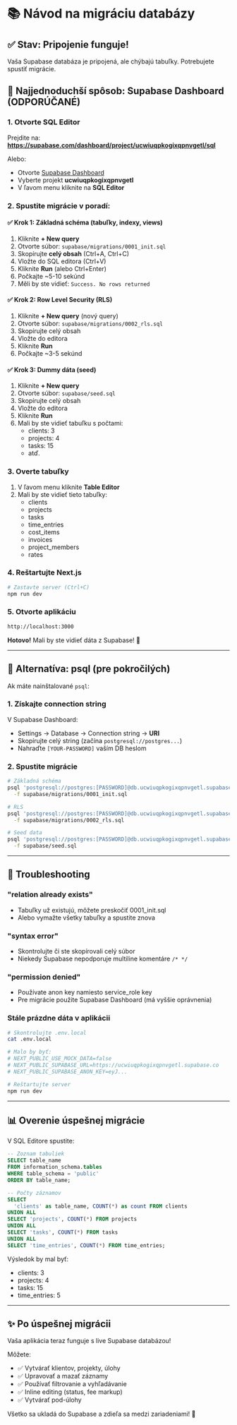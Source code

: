 # 📚 Návod na migráciu databázy

## ✅ Stav: Pripojenie funguje!

Vaša Supabase databáza je pripojená, ale chýbajú tabuľky. Potrebujete spustiť migrácie.

## 🎯 Najjednoduchší spôsob: Supabase Dashboard (ODPORÚČANÉ)

### 1. Otvorte SQL Editor

Prejdite na: **https://supabase.com/dashboard/project/ucwiuqpkogixqpnvgetl/sql**

Alebo:
- Otvorte [Supabase Dashboard](https://supabase.com/dashboard)
- Vyberte projekt **ucwiuqpkogixqpnvgetl**
- V ľavom menu kliknite na **SQL Editor**

### 2. Spustite migrácie v poradí:

#### ✅ Krok 1: Základná schéma (tabuľky, indexy, views)

1. Kliknite **+ New query**
2. Otvorte súbor: `supabase/migrations/0001_init.sql`
3. Skopírujte **celý obsah** (Ctrl+A, Ctrl+C)
4. Vložte do SQL editora (Ctrl+V)
5. Kliknite **Run** (alebo Ctrl+Enter)
6. Počkajte ~5-10 sekúnd
7. Měli by ste vidieť: `Success. No rows returned`

#### ✅ Krok 2: Row Level Security (RLS)

1. Kliknite **+ New query** (nový query)
2. Otvorte súbor: `supabase/migrations/0002_rls.sql`
3. Skopírujte celý obsah
4. Vložte do editora
5. Kliknite **Run**
6. Počkajte ~3-5 sekúnd

#### ✅ Krok 3: Dummy dáta (seed)

1. Kliknite **+ New query**
2. Otvorte súbor: `supabase/seed.sql`
3. Skopírujte celý obsah
4. Vložte do editora
5. Kliknite **Run**
6. Mali by ste vidieť tabuľku s počtami:
   - clients: 3
   - projects: 4
   - tasks: 15
   - atď.

### 3. Overte tabuľky

1. V ľavom menu kliknite **Table Editor**
2. Mali by ste vidieť tieto tabuľky:
   - clients
   - projects
   - tasks
   - time_entries
   - cost_items
   - invoices
   - project_members
   - rates

### 4. Reštartujte Next.js

```bash
# Zastavte server (Ctrl+C)
npm run dev
```

### 5. Otvorte aplikáciu

```bash
http://localhost:3000
```

**Hotovo!** Mali by ste vidieť dáta z Supabase! 🎉

---

## 🔧 Alternatíva: psql (pre pokročilých)

Ak máte nainštalované `psql`:

### 1. Získajte connection string

V Supabase Dashboard:
- Settings → Database → Connection string → **URI**
- Skopírujte celý string (začína `postgresql://postgres...`)
- Nahraďte `[YOUR-PASSWORD]` vaším DB heslom

### 2. Spustite migrácie

```bash
# Základná schéma
psql 'postgresql://postgres:[PASSWORD]@db.ucwiuqpkogixqpnvgetl.supabase.co:5432/postgres' \
  -f supabase/migrations/0001_init.sql

# RLS
psql 'postgresql://postgres:[PASSWORD]@db.ucwiuqpkogixqpnvgetl.supabase.co:5432/postgres' \
  -f supabase/migrations/0002_rls.sql

# Seed data
psql 'postgresql://postgres:[PASSWORD]@db.ucwiuqpkogixqpnvgetl.supabase.co:5432/postgres' \
  -f supabase/seed.sql
```

---

## 🐛 Troubleshooting

### "relation already exists"
- Tabuľky už existujú, môžete preskočiť 0001_init.sql
- Alebo vymažte všetky tabuľky a spustite znova

### "syntax error"
- Skontrolujte či ste skopírovali celý súbor
- Niekedy Supabase nepodporuje multiline komentáre `/* */`

### "permission denied"
- Používate anon key namiesto service_role key
- Pre migrácie použite Supabase Dashboard (má vyššie oprávnenia)

### Stále prázdne dáta v aplikácii
```bash
# Skontrolujte .env.local
cat .env.local

# Malo by byť:
# NEXT_PUBLIC_USE_MOCK_DATA=false
# NEXT_PUBLIC_SUPABASE_URL=https://ucwiuqpkogixqpnvgetl.supabase.co
# NEXT_PUBLIC_SUPABASE_ANON_KEY=eyJ...

# Reštartujte server
npm run dev
```

---

## 📊 Overenie úspešnej migrácie

V SQL Editore spustite:

```sql
-- Zoznam tabuliek
SELECT table_name 
FROM information_schema.tables 
WHERE table_schema = 'public'
ORDER BY table_name;

-- Počty záznamov
SELECT 
  'clients' as table_name, COUNT(*) as count FROM clients
UNION ALL
SELECT 'projects', COUNT(*) FROM projects
UNION ALL
SELECT 'tasks', COUNT(*) FROM tasks
UNION ALL
SELECT 'time_entries', COUNT(*) FROM time_entries;
```

Výsledok by mal byť:
- clients: 3
- projects: 4
- tasks: 15
- time_entries: 5

---

## ✨ Po úspešnej migrácii

Vaša aplikácia teraz funguje s live Supabase databázou!

Môžete:
- ✅ Vytvárať klientov, projekty, úlohy
- ✅ Upravovať a mazať záznamy
- ✅ Používať filtrovanie a vyhľadávanie
- ✅ Inline editing (status, fee markup)
- ✅ Vytvárať pod-úlohy

Všetko sa ukladá do Supabase a zdieľa sa medzi zariadeniami! 🚀

